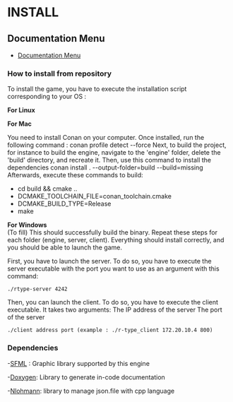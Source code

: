 # INSTALL

## Documentation Menu
- [Documentation Menu](DOCUMENTATION.md)

### How to install from repository


To install the game, you have to execute the installation script corresponding to your OS :


**For Linux**<br>

**For Mac**<br>

You need to install Conan on your computer. Once installed, run the following command :
conan profile detect --force
Next, to build the project, for instance to build the engine, navigate to the 'engine' folder, delete the 'build' directory, and recreate it. Then, use this command to install the dependencies
conan install . --output-folder=build --build=missing
Afterwards, execute these commands to build:
- cd build && cmake ..
- DCMAKE_TOOLCHAIN_FILE=conan_toolchain.cmake
- DCMAKE_BUILD_TYPE=Release
- make

**For Windows**<br>
(To fill)
This should successfully build the binary. Repeat these steps for each folder (engine, server, client).
Everything should install correctly, and you should be able to launch the game.

First, you have to launch the server. To do so, you have to execute the server executable with the port you want to use as an argument with this command:

```
./rtype-server 4242
```

Then, you can launch the client. To do so, you have to execute the client executable. It takes two arguments:
The IP address of the server
The port of the server
```
./client address port (example : ./r-type_client 172.20.10.4 800)
```

### Dependencies

-[SFML](https://github.com/SFML/SFML) : Graphic library supported by this engine

-[Doxygen](https://github.com/doxygen/doxygen): Library to generate in-code documentation

-[Nlohmann](https://github.com/nlohmann/json): library to manage json.file with cpp language

